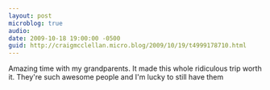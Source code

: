 ```yaml
---
layout: post
microblog: true
audio: 
date: 2009-10-18 19:00:00 -0500
guid: http://craigmcclellan.micro.blog/2009/10/19/t4999178710.html
---
```

Amazing time with my grandparents. It made this whole ridiculous trip worth it. They're such awesome people and I'm lucky to still have them
